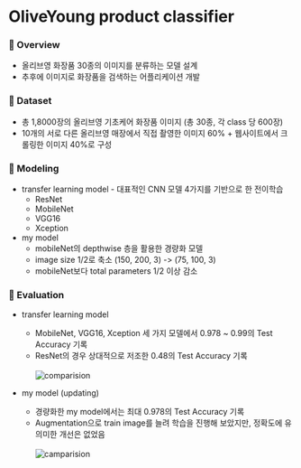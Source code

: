 # OliveYoung product classifier
### :small_blue_diamond: Overview
 * 올리브영 화장품 30종의 이미지를 분류하는 모델 설계 
 * 추후에 이미지로 화장품을 검색하는 어플리케이션 개발
### :small_blue_diamond: Dataset
 * 총 1,8000장의 올리브영 기초케어 화장품 이미지 (총 30종, 각 class 당 600장)
 * 10개의 서로 다른 올리브영 매장에서 직접 촬영한 이미지 60% + 웹사이트에서 크롤링한 이미지 40%로 구성
### :small_blue_diamond: Modeling
 * transfer learning model - 대표적인 CNN 모델 4가지를 기반으로 한 전이학습
   * ResNet
   * MobileNet
   * VGG16
   * Xception
 * my model
   * mobileNet의 depthwise 층을 활용한 경량화 모델
   * image size 1/2로 축소 (150, 200, 3) -> (75, 100, 3)
   * mobileNet보다 total parameters 1/2 이상 감소
### :small_blue_diamond: Evaluation
 * transfer learning model
   * MobileNet, VGG16, Xception 세 가지 모델에서 0.978 ~ 0.99의 Test Accuracy 기록 
   * ResNet의 경우 상대적으로 저조한 0.48의 Test Accuracy 기록 
   <br><br>
   ![comparision](https://github.com/Dasol-Choi/OliveYoung_product_img_classifier/blob/main/transfer_learning_model/metric/comparision_of_models.png?raw=true)
   
 * my model (updating)
   * 경량화한 my model에서는 최대 0.978의 Test Accuracy 기록 
   * Augmentation으로 train image를 늘려 학습을 진행해 보았지만, 정확도에 유의미한 개선은 없었음
   <br><br>
   ![camparision](https://github.com/Dasol-Choi/OliveYoung_product_img_classifier/blob/main/my_model/metric/comparision_of_models.png?raw=true)

